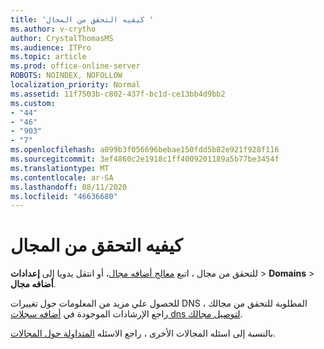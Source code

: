 ```yaml
---
title: 'كيفيه التحقق من المجال '
ms.author: v-crytho
author: CrystalThomasMS
ms.audience: ITPro
ms.topic: article
ms.prod: office-online-server
ROBOTS: NOINDEX, NOFOLLOW
localization_priority: Normal
ms.assetid: 11f7503b-c802-437f-bc1d-ce13bb4d9bb2
ms.custom:
- "44"
- "46"
- "903"
- "7"
ms.openlocfilehash: a099b3f056696bebae150fdd5b82e921f928f116
ms.sourcegitcommit: 3ef4860c2e1918c1ff4009201189a5b77be3454f
ms.translationtype: MT
ms.contentlocale: ar-SA
ms.lasthandoff: 08/11/2020
ms.locfileid: "46636680"
---
```

# <a name="how-to-verify-your-domain"></a>كيفيه التحقق من المجال

للتحقق من مجال ، اتبع [معالج أضافه مجال](https://portal.office.com/adminportal/home#/Domains/Wizard)، أو انتقل يدويا إلى **إعدادات**  >  **Domains**  >  **أضافه مجال**.

للحصول علي مزيد من المعلومات حول تغييرات DNS المطلوبة للتحقق من مجالك ، راجع الإرشادات الموجودة في [أضافه سجلات dns لتوصيل مجالك](https://docs.microsoft.com/microsoft-365/admin/get-help-with-domains/create-dns-records-at-any-dns-hosting-provider).

بالنسبة إلى اسئله المجالات الأخرى ، راجع الاسئله [المتداولة حول المجالات](https://docs.microsoft.com/microsoft-365/admin/setup/domains-faq).
